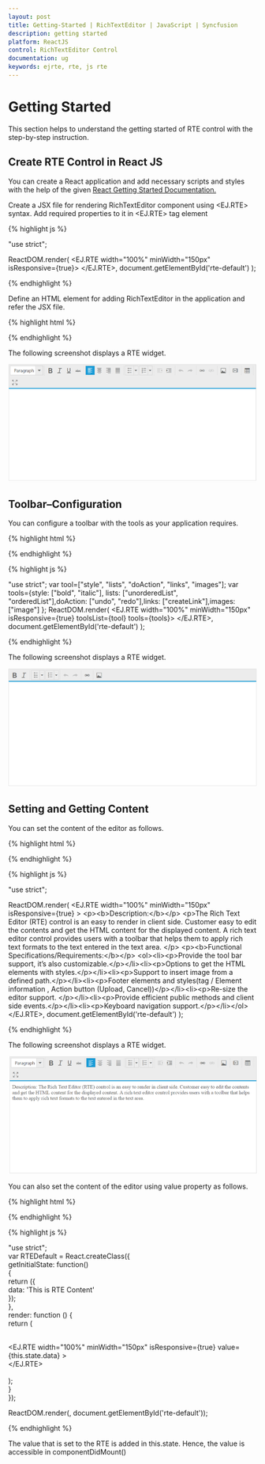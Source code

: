 ```yaml
---
layout: post
title: Getting-Started | RichTextEditor | JavaScript | Syncfusion
description: getting started 
platform: ReactJS
control: RichTextEditor Control
documentation: ug
keywords: ejrte, rte, js rte
---
```


# Getting Started 

This section helps to understand the getting started of RTE control with the step-by-step instruction.

## Create RTE Control in React JS

You can create a React application and add necessary scripts and styles with the help of the given [React Getting Started Documentation.](https://help.syncfusion.com/reactjs/overview)

Create a JSX file for rendering RichTextEditor component using &lt;EJ.RTE&gt; syntax. Add required properties to it in &lt;EJ.RTE&gt; tag element

{% highlight js %}

"use strict";

ReactDOM.render(
    <EJ.RTE width="100%" minWidth="150px" isResponsive={true}>
    </EJ.RTE>,
document.getElementById('rte-default')
);

{% endhighlight %}

Define an HTML element for adding RichTextEditor in the application and refer the JSX file.

{% highlight html %}

<div id="rte-default"></div>
<script src="app/rte/default.js"></script>

{% endhighlight %}

The following screenshot displays a RTE widget.

![create](Getting-Started_images/Getting-Started_img1.png)

## Toolbar–Configuration

You can configure a toolbar with the tools as your application requires.

{% highlight html %}

<div id="rte-default"></div>
<script src="app/rte/default.js"></script>

{% endhighlight %}

{% highlight js %}

"use strict";
var tool=["style", "lists", "doAction", "links", "images"];
var tools={style: ["bold", "italic"], lists: ["unorderedList", "orderedList"],doAction: ["undo", "redo"],links: ["createLink"],images: ["image"] };
ReactDOM.render(
    <EJ.RTE width="100%" minWidth="150px" isResponsive={true} toolsList={tool} tools={tools}>
    </EJ.RTE>,
document.getElementById('rte-default')
);

{% endhighlight %}

The following screenshot displays a RTE widget.

![RTE](Getting-Started_images/Getting-Started_img2.png)

## Setting and Getting Content

You can set the content of the editor as follows.

{% highlight html %}

<div id="rte-default"></div>
<script src="app/rte/default.js"></script>

{% endhighlight %}

{% highlight js %}

"use strict";

ReactDOM.render(
    <EJ.RTE width="100%" minWidth="150px" isResponsive={true} >
        &lt;p&gt;&lt;b&gt;Description:&lt;/b&gt;&lt;/p&gt;
        &lt;p&gt;The Rich Text Editor (RTE) control is an easy to render in
        client side. Customer easy to edit the contents and get the HTML content for
        the displayed content. A rich text editor control provides users with a toolbar
        that helps them to apply rich text formats to the text entered in the text
        area. &lt;/p&gt;
        &lt;p&gt;&lt;b&gt;Functional
        Specifications/Requirements:&lt;/b&gt;&lt;/p&gt;
        &lt;ol&gt;&lt;li&gt;&lt;p&gt;Provide
        the tool bar support, it’s also customizable.&lt;/p&gt;&lt;/li&gt;&lt;li&gt;&lt;p&gt;Options
        to get the HTML elements with styles.&lt;/p&gt;&lt;/li&gt;&lt;li&gt;&lt;p&gt;Support
        to insert image from a defined path.&lt;/p&gt;&lt;/li&gt;&lt;li&gt;&lt;p&gt;Footer
        elements and styles(tag / Element information , Action button (Upload, Cancel))&lt;/p&gt;&lt;/li&gt;&lt;li&gt;&lt;p&gt;Re-size
        the editor support. &lt;/p&gt;&lt;/li&gt;&lt;li&gt;&lt;p&gt;Provide
        efficient public methods and client side events.&lt;/p&gt;&lt;/li&gt;&lt;li&gt;&lt;p&gt;Keyboard
        navigation support.&lt;/p&gt;&lt;/li&gt;&lt;/ol&gt;
    </EJ.RTE>,
document.getElementById('rte-default')
);

{% endhighlight %}

The following screenshot displays a RTE widget.

![value](Getting-Started_images/Getting-Started_img3.png)

You can also set the content of the editor using value property as follows.

{% highlight html %}

<div id="rte-default"></div>
<script src="app/rte/default.js"></script>

{% endhighlight %}

{% highlight js %}

"use strict";   
var RTEDefault = React.createClass({   
getInitialState: function()   
  {   
      return ({   
          data: 'This is RTE Content'   
      });   
  },   
    render: function () {   
        return (      
            <div  id="rte_default" >   
                <EJ.RTE width="100%" minWidth="150px" isResponsive={true} value={this.state.data} >   
                </EJ.RTE>   
            </div>   
        );   
    }   
});     
  
ReactDOM.render(<RTEDefault />, document.getElementById('rte-default'));   

{% endhighlight %}

The value that is set to the RTE is added in this.state. Hence, the value is accessible in componentDidMount() 
